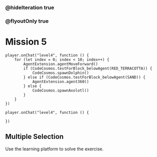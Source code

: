 ### @hideIteration true
### @flyoutOnly true
# Mission 5

```blocks
player.onChat("level4", function () {
    for (let index = 0; index < 10; index++) {
        AgentExtension.agentMoveForward()
        if (CodeCosmos.testForBlock_belowAgent(RED_TERRACOTTA)) {
            CodeCosmos.spawnDolphin()
        } else if (CodeCosmos.testForBlock_belowAgent(SAND)) {
            AgentExtension.agent360()
        } else {
            CodeCosmos.spawnAxolotl()
        }
    }
})
```

```template
player.onChat("level4", function () {
    
})
```

## Multiple Selection
Use the learning platform to solve the exercise.